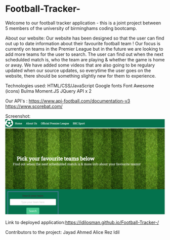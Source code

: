 # Football-Tracker-

Welcome to our football tracker application - this is a joint project between 5 members of the university of birminghams coding bootcamp.

About our website:
Our website has been designed so that the user can find out up to date information about their favourite football team ! Our focus is currently on teams in the Premier League but in the future we are looking to add more teams for the user to search. The user can find out when the next schedulded match is, who the team are playing & whether the game is home or away. We have added some videos that are also going to be regulary updated when our source updates, so everytime the user goes on the website, there should be something slightly new for them to experience.

Technologies used:
HTML/CSS/JavaScript
Google fonts
Font Awesome (icons)
Bulma
Moment.JS
JQuery
API x 2

Our API's :
https://www.api-football.com/documentation-v3
https://www.scorebat.com/

Screenshot: ![Alt text](./assets/screenshot.png "Screenshot of our website")

Link to deployed application:https://idilosman.github.io/Football-Tracker-/

Contributors to the project:
Jayad
Ahmed
Alice
Rez
Idil
